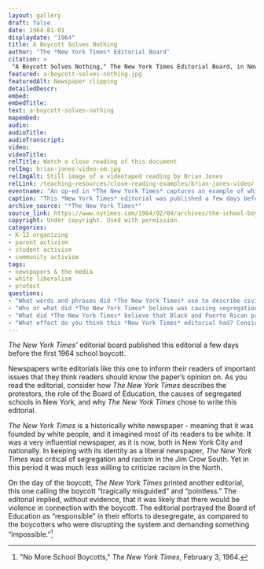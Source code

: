 ```yaml
--- 
layout: gallery
draft: false
date: 1964-01-01
displaydate: "1964"
title: A Boycott Solves Nothing
author: "The *New York Times* Editorial Board"
citation: >
 "A Boycott Solves Nothing," The New York Times Editorial Board, in New York City Civil Rights History Project, Accessed: [Month Day, Year], https://nyccivilrightshistory.org/gallery/a-boycott-solves-nothing.
featured: a-boycott-solves-nothing.jpg
featuredAlt: Newspaper clipping
detailedDescr: 
embed: 
embedTitle: 
text: a-boycott-solves-nothing
mapembed: 
audio: 
audioTitle: 
audioTranscript: 
video: 
videoTitle:
relTitle: Watch a close reading of this document
relImg: brian-jones-video-sm.jpg
relImgAlt: Still image of a videotaped reading by Brian Jones
relLink: /teaching-resources/close-reading-examples/brian-jones-video/
eventname: "An op-ed in *The New York Times* captures an example of white, liberal New Yorkers' resistance to desegregation."
caption: "This *New York Times* editorial was published a few days before the February 3, 1954 boycott. It captured one example of white, liberal New Yorkers' resistance to desegregation."
archive_source: "*The New York Times*"
source_link: https://www.nytimes.com/1964/02/04/archives/the-school-boycott.html
copyright: Under copyright. Used with permission.
categories: 
- K-12 organizing
- parent activism
- student activism
- community activism
tags: 
- newspapers & the media
- white liberalism
- protest
questions:
- "What words and phrases did *The New York Times* use to describe civil rights activists and Black and Latinx parents and children? What words and phrases did *The New York Times* use to describe the mayor and the Board of Education?"
- "Who or what did *The New York Times* believe was causing segregation in New York, or interfering with desegregation?"
- "What did *The New York Times* believe that Black and Puerto Rican parents and children should do to improve education? How does this editorial in *The New York Times* compare to the (coverage of the boycott by the *Amsterdam News*?)[/topics/boycotting-ny-schools/responding-to-the-boycott/]"
- "What effect do you think this *New York Times* editorial had? Consider who reads *The New York Times* and how many people read it."
--- 
```

 
*The New York Times’* editorial board published this editorial a few days before the first 1964 school boycott.

Newspapers write editorials like this one to inform their readers of important issues that they think readers should know the paper’s opinion on. As you read the editorial, consider how *The New York Times* describes the protestors, the role of the Board of Education, the causes of segregated schools in New York, and why *The New York Times* chose to write this editorial.

*The New York Times* is a historically white newspaper - meaning that it was founded by white people, and it imagined most of its readers to be white. It was a very influential newspaper, as it is now, both in New York City and nationally. In keeping with its identity as a liberal newspaper, *The New York Times* was critical of segregation and racism in the Jim Crow South. Yet in this period it was much less willing to criticize racism in the North.

On the day of the boycott, *The New York Times* printed another editorial, this one calling the boycott “tragically misguided” and “pointless.” The editorial implied, without evidence, that it was likely that there would be violence in connection with the boycott. The editorial portrayed the Board of Education as “responsible” in their efforts to desegregate, as compared to the boycotters who were disrupting the system and demanding something “impossible.”[^1]

[^1]: "No More School Boycotts," *The New York Times*, February 3, 1964.
